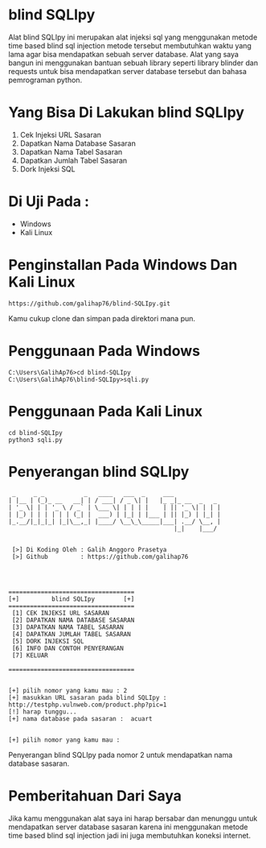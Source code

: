 # blind SQLIpy
Alat blind SQLIpy ini merupakan alat injeksi sql yang menggunakan metode time based blind sql injection metode tersebut membutuhkan waktu yang lama agar bisa mendapatkan sebuah server database. Alat yang saya bangun ini menggunakan bantuan sebuah library seperti library blinder dan requests untuk bisa mendapatkan server database tersebut dan bahasa pemrograman python.

# Yang Bisa Di Lakukan blind SQLIpy
1. Cek Injeksi URL Sasaran
2. Dapatkan Nama Database Sasaran
3. Dapatkan Nama Tabel Sasaran
4. Dapatkan Jumlah Tabel Sasaran
5. Dork Injeksi SQL

# Di Uji Pada :
- Windows
- Kali Linux

# Penginstallan Pada Windows Dan Kali Linux
```
https://github.com/galihap76/blind-SQLIpy.git
```
Kamu cukup clone dan simpan pada direktori mana pun.

# Penggunaan Pada Windows
```
C:\Users\GalihAp76>cd blind-SQLIpy
C:\Users\GalihAp76\blind-SQLIpy>sqli.py
```

# Penggunaan Pada Kali Linux
```
cd blind-SQLIpy
python3 sqli.py
```

# Penyerangan blind SQLIpy
```
 _     _ _           _   ____   ___  _     ___
| |__ | (_)_ __   __| | / ___| / _ \| |   |_ _|_ __  _   _
| '_ \| | | '_ \ / _` | \___ \| | | | |    | || '_ \| | | |
| |_) | | | | | | (_| |  ___) | |_| | |___ | || |_) | |_| |
|_.__/|_|_|_| |_|\__,_| |____/ \__\_\_____|___| .__/ \__, |
                                              |_|    |___/


 [>] Di Koding Oleh : Galih Anggoro Prasetya
 [>] Github         : https://github.com/galihap76




===================================
[+]         blind SQLIpy        [+]
===================================
 [1] CEK INJEKSI URL SASARAN
 [2] DAPATKAN NAMA DATABASE SASARAN
 [3] DAPATKAN NAMA TABEL SASARAN
 [4] DAPATKAN JUMLAH TABEL SASARAN
 [5] DORK INJEKSI SQL
 [6] INFO DAN CONTOH PENYERANGAN
 [7] KELUAR

===================================


[+] pilih nomor yang kamu mau : 2
[+] masukkan URL sasaran pada blind SQLIpy : http://testphp.vulnweb.com/product.php?pic=1
[!] harap tunggu...
[+] nama database pada sasaran :  acuart


[+] pilih nomor yang kamu mau :
```
Penyerangan blind SQLIpy pada nomor 2 untuk mendapatkan nama database sasaran.

# Pemberitahuan Dari Saya
Jika kamu menggunakan alat saya ini harap bersabar dan menunggu untuk mendapatkan server database sasaran karena ini menggunakan metode time based blind sql injection jadi ini juga membutuhkan koneksi internet.

